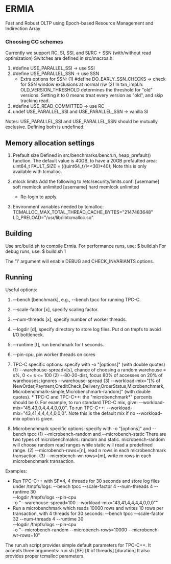 ERMIA
=====
Fast and Robust OLTP using Epoch-based Resource Management and Indirection Array

### Choosing CC schemes

Currently we support RC, SI, SSI, and SI/RC + SSN (with/without read optimization)
Switches are defined in src/macros.h:
1. #define USE_PARALLEL_SSI -> use SSI
2. #define USE_PARALLEL_SSN -> use SSN
   * Extra options for SSN:
     (1) #define DO_EARLY_SSN_CHECKS -> check for SSN window exclusions at normal r/w
     (2) In txn_impl.h: OLD_VERSION_THRESHOLD determines the threshold for "old" versions.
         Setting it to 0 means treat every version as "old", and skip tracking read.
3. #define USE_READ_COMMITTED -> use RC
4. undef USE_PARALLEL_SSI and USE_PARALLEL_SSN -> vanilla SI

Notes: USE_PARALLEL_SSI and USE_PARALLEL_SSN should be mutually exclusive. Defining both
is undefined.

Memory allocation settings
--------------------------
1. Prefault size
   Defined in src/benchmarks/bench.h, heap_prefault() function.
   The default value is 40GB, to have a 20GB prefaulted area:
       uint64_t FAULT_SIZE = (((uint64_t)1<<30)*40);
   Note this is only available with tcmalloc.

2. mlock limits
   Add the following to /etc/security/limits.conf:
   [username] soft memlock unlimited
   [username] hard memlock unlimited
   * Re-login to apply.

3. Environment variables needed by tcmalloc:
   TCMALLOC_MAX_TOTAL_THREAD_CACHE_BYTES="2147483648"
   LD_PRELOAD="/usr/lib/libtcmalloc.so"


Building
--------
Use src/build.sh to compile Ermia.
For performance runs, use: $ build.sh
For debug runs, use: $ build.sh 1

The '1' argument will enable DEBUG and CHECK_INVARIANTS options. 

Running
-------
Useful options:
1. --bench [benchmark], e.g., --bench tpcc for running TPC-C.
2. --scale-factor [x], specify scaling factor.
3. --num-threads [x], specify number of worker threads.
4. --logdir [d], specify directory to store log files. Put d on tmpfs to avoid I/O bottleneck.
5. --runtime [t], run benchmark for t seconds.
6. --pin-cpu, pin worker threads on cores

7. TPC-C specific options: specify with -o "[options]" (with double quotes)
   (1) --warehouse-spread=[s], chance of choosing a random warehouse = s%, 0 <= s <= 100
   (2) --80-20-dist, focus 80% of accesses on 20% of warehouses; ignores --warehouse-spread
   (3) --workload-mix="[% of NewOrder,Payment,CreditCheck,Delivery,OrderStatus,Microbenchmark,Microbenchmark-simple,Microbenchmark-random]" (with double quotes).
       * TPC-C and TPC-C++: the "microbenchmark*" percents should be 0.
         For example, to run standard TPC-C mix, give:
           --workload-mix="45,43,0,4,4,4,0,0,0".
         To run TPC-C++:
           --workload-mix="43,41,4,4,4,4,0,0,0".
           Note this is the default mix if no --workload-mix option is given.

8. Microbenchmark specific options: specify with -o "[options]" and --bench tpcc
   (1) --microbench-random and --microbench-static
       There are two types of microbenchmakrs: random and static. microbench-random
       will choose random read ranges while static will read a predefined range.
   (2) --microbench-rows=[n], read n rows in each microbenchmark transaction.
   (3) --microbench-wr-rows=[m], write m rows in each microbenchmark transaction.

Examples:
   * Run TPC-C++ with SF=4, 4 threads for 30 seconds and store log files under /tmpfs/logs:
       --bench tpcc --scale-factor 4 --num-threads 4 --runtime 30 \
       --logdir /tmpfs/logs --pin-cpu \
       -o "--warehouse-spread=100 --workload-mix="43,41,4,4,4,4,0,0,0""
   * Run a microbenchmark which reads 10000 rows and writes 10 rows per transaction,
     with 4 threads for 30 seconds:
       --bench tpcc --scale-factor 32 --num-threads 4 --runtime 30 \
       --logdir /tmpfs/logs --pin-cpu \
       -o "--microbench-random --microbench-rows=10000 --microbench-wr-rows=10"

The run.sh script provides simple default parameters for TPC-C++. It accepts three arguments: 
    run.sh [SF] [# of threads] [duration]
It also provides proper tcmalloc parameters.

